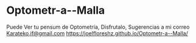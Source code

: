 # Optometr-a--Malla
Puede Ver tu pensum de Optometría, Disfrutalo, Sugerencias a mi correo Karateko.jf@gmail.com
https://joelfloreshz.github.io/Optometr-a--Malla/
